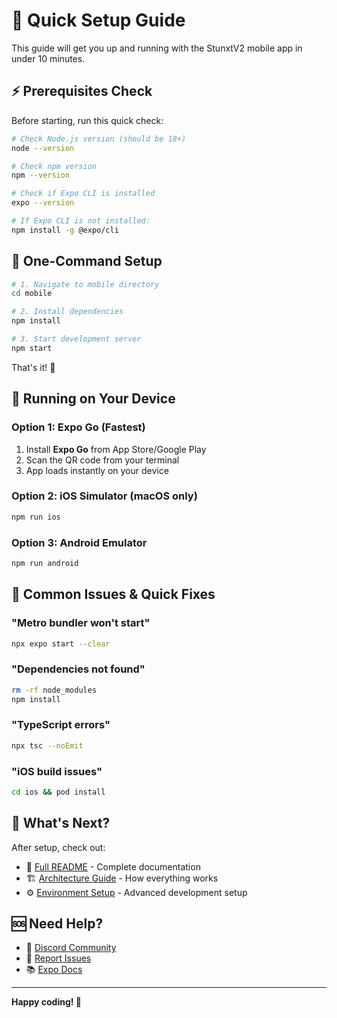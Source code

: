 # 🚀 Quick Setup Guide

This guide will get you up and running with the StunxtV2 mobile app in under 10 minutes.

## ⚡ Prerequisites Check

Before starting, run this quick check:

```bash
# Check Node.js version (should be 18+)
node --version

# Check npm version
npm --version

# Check if Expo CLI is installed
expo --version

# If Expo CLI is not installed:
npm install -g @expo/cli
```

## 📱 One-Command Setup

```bash
# 1. Navigate to mobile directory
cd mobile

# 2. Install dependencies
npm install

# 3. Start development server
npm start
```

That's it! 🎉

## 📲 Running on Your Device

### Option 1: Expo Go (Fastest)
1. Install **Expo Go** from App Store/Google Play
2. Scan the QR code from your terminal
3. App loads instantly on your device

### Option 2: iOS Simulator (macOS only)
```bash
npm run ios
```

### Option 3: Android Emulator
```bash
npm run android
```

## 🔧 Common Issues & Quick Fixes

### "Metro bundler won't start"
```bash
npx expo start --clear
```

### "Dependencies not found"
```bash
rm -rf node_modules
npm install
```

### "TypeScript errors"
```bash
npx tsc --noEmit
```

### "iOS build issues"
```bash
cd ios && pod install
```

## 🎯 What's Next?

After setup, check out:
- 📖 [Full README](./README.md) - Complete documentation
- 🏗️ [Architecture Guide](../ARCHITECTURE.md) - How everything works
- ⚙️ [Environment Setup](./DEVELOPMENT.md) - Advanced development setup

## 🆘 Need Help?

- 💬 [Discord Community](https://discord.gg/stunxtv2)
- 🐛 [Report Issues](https://github.com/MrX1068/stunxtV2/issues)
- 📚 [Expo Docs](https://docs.expo.dev/)

---

**Happy coding! 🚀**